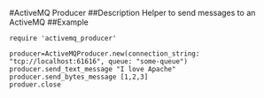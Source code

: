 #ActiveMQ Producer
##Description
Helper to send messages to an ActiveMQ
##Example
```
require 'activemq_producer'

producer=ActiveMQProducer.new(connection_string: "tcp://localhost:61616", queue: "some-queue")
producer.send_text_message "I love Apache"
producer.send_bytes_message [1,2,3]
produer.close
```
